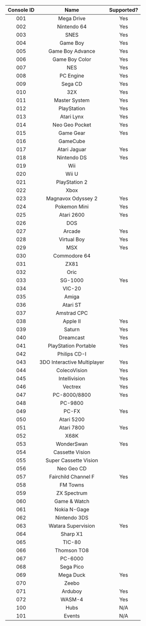 |Console ID|Name|Supported?|
|:-:|:-:|:-:|
|001|Mega Drive|Yes|
|002|Nintendo 64|Yes|
|003|SNES|Yes|
|004|Game Boy|Yes|
|005|Game Boy Advance|Yes|
|006|Game Boy Color|Yes|
|007|NES|Yes|
|008|PC Engine|Yes|
|009|Sega CD|Yes|
|010|32X|Yes|
|011|Master System|Yes|
|012|PlayStation|Yes|
|013|Atari Lynx|Yes|
|014|Neo Geo Pocket|Yes|
|015|Game Gear|Yes|
|016|GameCube|
|017|Atari Jaguar|Yes|
|018|Nintendo DS|Yes|
|019|Wii|
|020|Wii U|
|021|PlayStation 2|
|022|Xbox|
|023|Magnavox Odyssey 2|Yes|
|024|Pokemon Mini|Yes|
|025|Atari 2600|Yes|
|026|DOS|
|027|Arcade|Yes|
|028|Virtual Boy|Yes|
|029|MSX|Yes|
|030|Commodore 64|
|031|ZX81|
|032|Oric|
|033|SG-1000|Yes|
|034|VIC-20|
|035|Amiga|
|036|Atari ST|
|037|Amstrad CPC|
|038|Apple II|Yes|
|039|Saturn|Yes|
|040|Dreamcast|Yes|
|041|PlayStation Portable|Yes|
|042|Philips CD-I|
|043|3DO Interactive Multiplayer|Yes|
|044|ColecoVision|Yes|
|045|Intellivision|Yes|
|046|Vectrex|Yes|
|047|PC-8000/8800|Yes|
|048|PC-9800|
|049|PC-FX|Yes|
|050|Atari 5200|
|051|Atari 7800|Yes|
|052|X68K|
|053|WonderSwan|Yes|
|054|Cassette Vision|
|055|Super Cassette Vision|
|056|Neo Geo CD|
|057|Fairchild Channel F|Yes|
|058|FM Towns|
|059|ZX Spectrum|
|060|Game & Watch|
|061|Nokia N-Gage|
|062|Nintendo 3DS|
|063|Watara Supervision|Yes|
|064|Sharp X1|
|065|TIC-80|
|066|Thomson TO8|
|067|PC-6000|
|068|Sega Pico|
|069|Mega Duck|Yes|
|070|Zeebo|
|071|Arduboy|Yes|
|072|WASM-4|Yes|
|100|Hubs|N/A|
|101|Events|N/A|